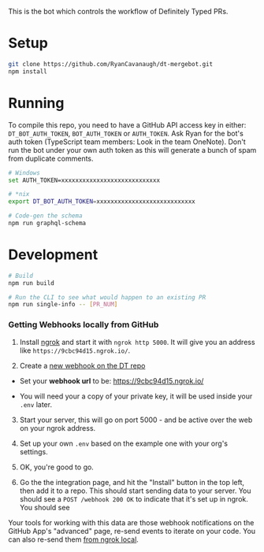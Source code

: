 This is the bot which controls the workflow of Definitely Typed PRs.

# Setup

```sh
git clone https://github.com/RyanCavanaugh/dt-mergebot.git
npm install
```

# Running

To compile this repo, you need to have a GitHub API access key in either: `DT_BOT_AUTH_TOKEN`, `BOT_AUTH_TOKEN` or `AUTH_TOKEN`.
Ask Ryan for the bot's auth token (TypeScript team members: Look in the team OneNote).
Don't run the bot under your own auth token as this will generate a bunch of spam from duplicate comments.

```sh
# Windows
set AUTH_TOKEN=xxxxxxxxxxxxxxxxxxxxxxxxxxxx

# *nix
export DT_BOT_AUTH_TOKEN=xxxxxxxxxxxxxxxxxxxxxxxxxxxx 

# Code-gen the schema
npm run graphql-schema
```

# Development

```sh
# Build
npm run build

# Run the CLI to see what would happen to an existing PR
npm run single-info -- [PR_NUM]
```

### Getting Webhooks locally from GitHub

1. Install [ngrok](https://ngrok.com/) and start it with `ngrok http 5000`. It will give you an address like
   `https://9cbc94d15.ngrok.io/`.

2. Create a [new webhook on the DT repo](https://github.com/DefinitelyTyped/DefinitelyTyped/settings/hooks/new)

- Set your **webhook url** to be: https://9cbc94d15.ngrok.io/

- You will need your a copy of your private key, it will be used inside your `.env` later.

3. Start your server, this will go on port 5000 - and be active over the web on your ngrok address.

4. Set up your own `.env` based on the example one with your org's settings.

5. OK, you're good to go.

6. Go the the integration page, and hit the "Install" button in the top left, then add it to a repo. This should start
   sending data to your server. You should see a `POST /webhook 200 OK` to indicate that it's set up in ngrok. You
   should see

Your tools for working with this data are those webhook notifications on the GitHub App's "advanced" page, re-send
events to iterate on your code. You can also re-send them [from ngrok local](http://localhost:4040/inspect/http).

